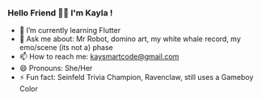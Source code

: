 ### Hello Friend 👋🏾 I'm Kayla !

- 🌱 I’m currently learning Flutter
- 💬 Ask me about: Mr Robot, domino art, my white whale record, my emo/scene (its not a) phase
- 📫 How to reach me: kaysmartcode@gmail.com
- 😄 Pronouns: She/Her
- ⚡ Fun fact: Seinfeld Trivia Champion, Ravenclaw, still uses a Gameboy Color 

<!--
**KaylaSmart/kaylasmart** is a ✨ _special_ ✨ repository because its `README.md` (this file) appears on your GitHub profile.
- 👯 I’m looking to collaborate on ...
- 🤔 I’m looking for help with ..
Here are some ideas to get you started:

- 
-->
